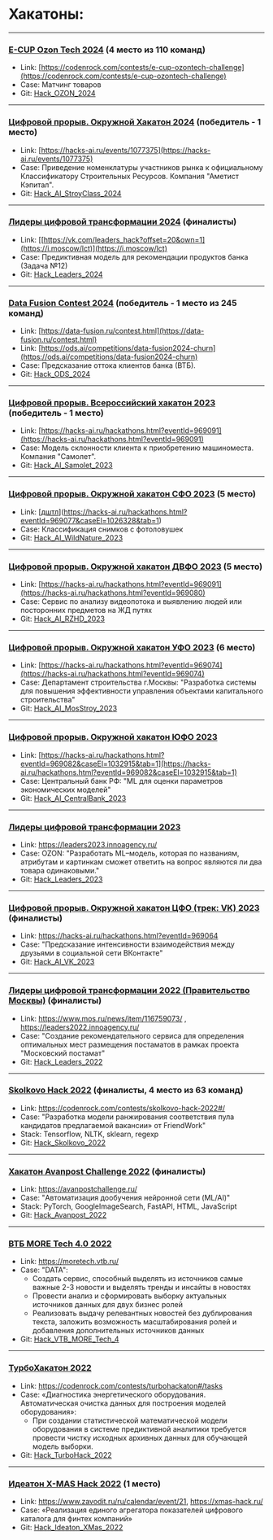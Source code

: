 # Хакатоны:
***
### [E-CUP Ozon Tech 2024](../../../Hack_OZON_2024) (4 место из 110 команд)
- Link: [https://codenrock.com/contests/e-cup-ozontech-challenge](https://codenrock.com/contests/e-cup-ozontech-challenge) 
- Case: Матчинг товаров
- Git: [Hack_OZON_2024](../../../Hack_OZON_2024) 
***
### [Цифровой прорыв. Окружной Хакатон 2024](../../../Hack_AI_StroyClass_2024) (победитель - 1 место)
- Link: [https://hacks-ai.ru/events/1077375](https://hacks-ai.ru/events/1077375) 
- Case: Приведение номенклатуры участников рынка к официальному Классификатору Строительных Ресурсов. Компания "Аметист Кэпитал". 
- Git: [Hack_AI_StroyClass_2024](../../../Hack_AI_StroyClass_2024) 
***
### [Лидеры цифровой трансформации 2024](../../../Hack_Leaders_2022) (финалисты)
- Link: [[https://vk.com/leaders_hack?offset=20&own=1](https://i.moscow/lct)](https://i.moscow/lct) 
- Case: Предиктивная модель для рекомендации продуктов банка (Задача №12)
- Git: [Hack_Leaders_2024](../../../Hack_Leaders_2024) 
***
### [Data Fusion Contest 2024](../../../Hack_ODS_2024) (победитель - 1 место из 245 команд)
- Link: [https://data-fusion.ru/contest.html](https://data-fusion.ru/contest.html)
- Link: [https://ods.ai/competitions/data-fusion2024-churn](https://ods.ai/competitions/data-fusion2024-churn) 
- Case: Предсказание оттока клиентов банка (ВТБ). 
- Git: [Hack_ODS_2024](../../../Hack_ODS_2024)  
***
### [Цифровой прорыв. Всероссийский хакатон 2023](../../../Hack_AI_Samolet_2023) (победитель - 1 место)
- Link: [https://hacks-ai.ru/hackathons.html?eventId=969091](https://hacks-ai.ru/hackathons.html?eventId=969091) 
- Case: Модель склонности клиента к приобретению машиноместа. Компания "Самолет". 
- Git: [Hack_AI_Samolet_2023](../../../Hack_AI_Samolet_2023) 

***
### [Цифровой прорыв. Окружной хакатон СФО 2023](../../../Hack_AI_WildNature_2023) (5 место)
- Link: [[дштл](https://hacks-ai.ru/hackathons.html?eventId=969077)](https://hacks-ai.ru/hackathons.html?eventId=969077&caseEl=1026328&tab=1)
- Case: Классификация снимков с фотоловушек
- Git: [Hack_AI_WildNature_2023](../../../Hack_AI_WildNature_2023) 

***
### [Цифровой прорыв. Окружной хакатон ДВФО 2023](../../../Hack_AI_RZHD_2023) (5 место)
- Link: [https://hacks-ai.ru/hackathons.html?eventId=969091](https://hacks-ai.ru/hackathons.html?eventId=969080) 
- Case: Сервис по анализу видеопотока и выявлению людей или посторонних предметов на ЖД путях
- Git: [Hack_AI_RZHD_2023](../../../Hack_AI_RZHD_2023) 

***
### [Цифровой прорыв. Окружной хакатон УФО 2023](../../../Hack_AI_MosStroy_2023) (6 место)
- Link: [https://hacks-ai.ru/hackathons.html?eventId=969074](https://hacks-ai.ru/hackathons.html?eventId=969074) 
- Case: Департамент строительства г.Москвы: "Разработка системы для повышения эффективности управления объектами капитального строительства"
- Git: [Hack_AI_MosStroy_2023](../../../Hack_AI_MosStroy_2023) 

***
### [Цифровой прорыв. Окружной хакатон ЮФО 2023](../../../Hack_AI_CentralBank_2023) 
- Link: [https://hacks-ai.ru/hackathons.html?eventId=969082&caseEl=1032915&tab=1](https://hacks-ai.ru/hackathons.html?eventId=969082&caseEl=1032915&tab=1)
- Case: Центральный банк РФ: "ML для оценки параметров экономических моделей"
- Git: [Hack_AI_CentralBank_2023](../../../Hack_AI_CentralBank_2023)
  
***
### [Лидеры цифровой трансформации 2023](../../../Hack_Leaders_2023)
- Link: https://leaders2023.innoagency.ru/ 
- Case: OZON: "Разработать ML–модель, которая по названиям, атрибутам и картинкам сможет ответить на вопрос являются ли два товара одинаковыми."
- Git: [Hack_Leaders_2023](../../../Hack_Leaders_2023) 

***
### [Цифровой прорыв. Окружной хакатон ЦФО (трек: VK) 2023](../../../Hack_AI_VK_2023) (финалисты)
- Link: https://hacks-ai.ru/hackathons.html?eventId=969064 
- Case: "Предсказание интенсивности взаимодействия между друзьями в социальной сети ВКонтакте"
- Git: [Hack_AI_VK_2023](../../../Hack_AI_VK_2023) 

***
### [Лидеры цифровой трансформации 2022 (Правительство Москвы)](../../../Hack_Leaders_2022) (финалисты)
- Link: https://www.mos.ru/news/item/116759073/ , 
https://leaders2022.innoagency.ru/
- Case: "Создание рекомендательного сервиса для определения оптимальных мест размещения постаматов в рамках проекта "Московский постамат"
- Git: [Hack_Leaders_2022](../../../Hack_Leaders_2022) 

***
### [Skolkovo Hack 2022](../../../Hack_Skolkovo_2022) (финалисты, 4 место из 63 команд)
- Link: https://codenrock.com/contests/skolkovo-hack-2022#/
- Case: "Разработка модели ранжирования соответствия пула кандидатов предлагаемой вакансии» от FriendWork"
- Stack: Tensorflow, NLTK, sklearn, regexp
- Git: [Hack_Skolkovo_2022](../../../Hack_Skolkovo_2022)
***
### [Хакатон Avanpost Challenge 2022](../../../Hack_Avanpost_2022) (финалисты)
- Link: https://avanpostchallenge.ru/
- Case: "Автоматизация дообучения нейронной сети (ML/AI)"
- Stack: PyTorch, GoogleImageSearch, FastAPI, HTML, JavaScript  
- Git: [Hack_Avanpost_2022](../../../Hack_Avanpost_2022)
***
### [ВТБ MORE Tech 4.0 2022](../../../Hack_VTB_MORE_Tech_4)
- Link: https://moretech.vtb.ru/
- Case: "DATA":
    - Создать сервис, способный выделять из источников самые важные 2-3 новости и выделять тренды и инсайты в новостях 
    - Провести анализ и сформировать выборку актуальных источников данных для двух бизнес ролей
    - Реализовать выдачу релевантных новостей без дублирования текста, заложить возможность масштабирования ролей и добавления дополнительных источников данных
- Git: [Hack_VTB_MORE_Tech_4](../../../Hack_VTB_MORE_Tech_4)
***
### [ТурбоХакатон 2022](../../../Hack_TurboHack_2022)
- Link: https://codenrock.com/contests/turbohackaton#/tasks
- Case: «Диагностика энергетического оборудования. Автоматическая очистка данных для построения моделей оборудования»:
    - При создании статистической математической модели оборудования в системе предиктивной аналитики требуется провести чистку исходных архивных данных для обучающей модель выборки.
- Git: [Hack_TurboHack_2022](../../../Hack_TurboHack_2022)

***
### [Идеатон X-MAS Hack 2022](../../../Hack_Ideaton_XMas_2022) (1 место)
- Link: https://www.zavodit.ru/ru/calendar/event/21, https://xmas-hack.ru/
- Case: «Реализация единого агрегатора показателей цифрового каталога для финтех компаний»
- Git: [Hack_Ideaton_XMas_2022](../../../Hack_Ideaton_XMas_2022)
